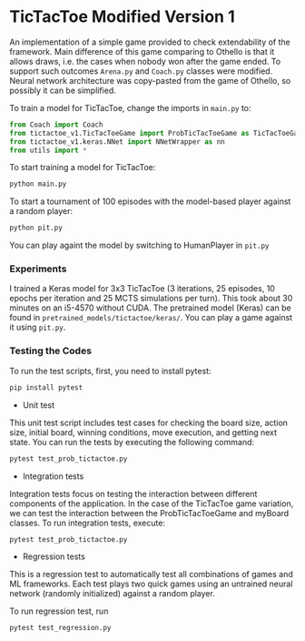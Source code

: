 # TicTacToe Modified Version 1

An implementation of a simple game provided to check extendability of the framework. Main difference of this game comparing to Othello is that it allows draws, i.e. the cases when nobody won after the game ended. To support such outcomes ```Arena.py``` and ```Coach.py``` classes were modified. Neural network architecture was copy-pasted from the game of Othello, so possibly it can be simplified. 

To train a model for TicTacToe, change the imports in ```main.py``` to:
```python
from Coach import Coach
from tictactoe_v1.TicTacToeGame import ProbTicTacToeGame as TicTacToeGame
from tictactoe_v1.keras.NNet import NNetWrapper as nn
from utils import *
```


To start training a model for TicTacToe:
```bash
python main.py
```
To start a tournament of 100 episodes with the model-based player against a random player:
```bash
python pit.py
```
You can play againt the model by switching to HumanPlayer in ```pit.py```

### Experiments
I trained a Keras model for 3x3 TicTacToe (3 iterations, 25 episodes, 10 epochs per iteration and 25 MCTS simulations per turn). This took about 30 minutes on an i5-4570 without CUDA. The pretrained model (Keras) can be found in ```pretrained_models/tictactoe/keras/```. You can play a game against it using ```pit.py```. 

### Testing the Codes

To run the test scripts, first, you need to install pytest:

```bash
pip install pytest
```


- Unit test 

This unit test script includes test cases for checking the board size, action size, initial board, winning conditions, move execution, and getting next state. You can run the tests by executing the following command:
```bash
pytest test_prob_tictactoe.py
```



- Integration tests

Integration tests focus on testing the interaction between different components of the application. In the case of the TicTacToe game variation, we can test the interaction between the ProbTicTacToeGame and myBoard classes. To run integration tests, execute:
```bash
pytest test_prob_tictactoe.py
```

- Regression tests 

This is a regression test to automatically test all combinations of games and ML frameworks. Each test plays two quick games using an untrained neural network (randomly initialized) against a random player.

To run regression test, run
```bash
pytest test_regression.py
```
